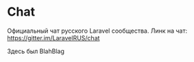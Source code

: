 Chat
====

Официальный чат русского Laravel сообщества.
Линк на чат: 
https://gitter.im/LaravelRUS/chat

Здесь был BlahBlag
